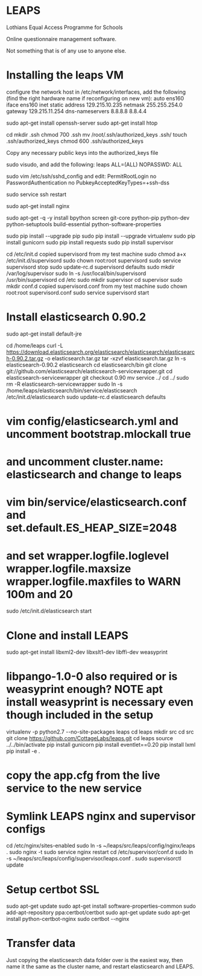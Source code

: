 LEAPS
=====

Lothians Equal Access Programme for Schools 

Online questionnaire management software.

Not something that is of any use to anyone else.


Installing the leaps VM
=======================

configure the network host in /etc/network/interfaces, add the following (find the right hardware name if reconfiguring on new vm):
auto ens160
iface ens160 inet static
address 129.215.10.235
netmask 255.255.254.0
gateway 129.215.11.254
dns-nameservers 8.8.8.8 8.8.4.4

sudo apt-get install openssh-server
sudo apt-get install htop

cd
mkdir .ssh
chmod 700 .ssh
mv /root/.ssh/authorized_keys .ssh/
touch .ssh/authorized_keys
chmod 600 .ssh/authorized_keys

Copy any necessary public keys into the authorized_keys file

sudo visudo, and add the following:
leaps ALL=(ALL) NOPASSWD: ALL

sudo vim /etc/ssh/sshd_config and edit:
PermitRootLogin no
PasswordAuthentication no
PubkeyAcceptedKeyTypes=+ssh-dss

sudo service ssh restart

sudo apt-get install nginx

sudo apt-get -q -y install bpython screen git-core python-pip python-dev python-setuptools build-essential python-software-properties

sudo pip install --upgrade pip
sudo pip install --upgrade virtualenv
sudo pip install gunicorn
sudo pip install requests
sudo pip install supervisor

cd /etc/init.d
copied supervisord from my test machine
sudo chmod a+x /etc/init.d/supervisord
sudo chown root:root supervisord
sudo service supervisord stop
sudo update-rc.d supervisord defaults
sudo mkdir /var/log/supervisor
sudo ln -s /usr/local/bin/supervisord /usr/bin/supervisord
cd /etc
sudo mkdir supervisor
cd supervisor
sudo mkdir conf.d
copied supervisord.conf from my test machine
sudo chown root:root supervisord.conf
sudo service supervisord start


Install elasticsearch 0.90.2
============================

sudo apt-get install default-jre

cd /home/leaps
curl -L https://download.elasticsearch.org/elasticsearch/elasticsearch/elasticsearch-0.90.2.tar.gz -o elasticsearch.tar.gz
tar -xzvf elasticsearch.tar.gz
ln -s elasticsearch-0.90.2 elasticsearch
cd elasticsearch/bin
git clone git://github.com/elasticsearch/elasticsearch-servicewrapper.git
cd elasticsearch-servicewrapper
git checkout 0.90
mv service ../
cd ../
sudo rm -R elasticsearch-servicewrapper
sudo ln -s /home/leaps/elasticsearch/bin/service/elasticsearch /etc/init.d/elasticsearch
sudo update-rc.d elasticsearch defaults

# vim config/elasticsearch.yml and uncomment bootstrap.mlockall true
# and uncomment cluster.name: elasticsearch and change to leaps

# vim bin/service/elasticsearch.conf and set.default.ES_HEAP_SIZE=2048
# and set wrapper.logfile.loglevel wrapper.logfile.maxsize wrapper.logfile.maxfiles to WARN 100m and 20

sudo /etc/init.d/elasticsearch start


Clone and install LEAPS
=======================

sudo apt-get install libxml2-dev libxslt1-dev libffi-dev weasyprint
# libpango-1.0-0 also required or is weasyprint enough? NOTE apt install weasyprint is necessary even though included in the setup
virtualenv -p python2.7 --no-site-packages leaps
cd leaps
mkdir src
cd src
git clone https://github.com/CottageLabs/leaps.git
cd leaps
source ../../bin/activate
pip install gunicorn
pip install eventlet==0.20
pip install lxml
pip install -e .

# copy the app.cfg from the live service to the new service


Symlink LEAPS nginx and supervisor configs
==========================================

cd /etc/nginx/sites-enabled
sudo ln -s ~/leaps/src/leaps/config/nginx/leaps .
sudo nginx -t
sudo service nginx restart
cd /etc/supervisor/conf.d
sudo ln -s ~/leaps/src/leaps/config/supervisor/leaps.conf .
sudo supervisorctl update


Setup certbot SSL
=================

sudo apt-get update
sudo apt-get install software-properties-common
sudo add-apt-repository ppa:certbot/certbot
sudo apt-get update
sudo apt-get install python-certbot-nginx
sudo certbot --nginx


Transfer data
=============

Just copying the elasticsearch data folder over is the easiest way, then name it the same 
as the cluster name, and restart elasticsearch and LEAPS.


